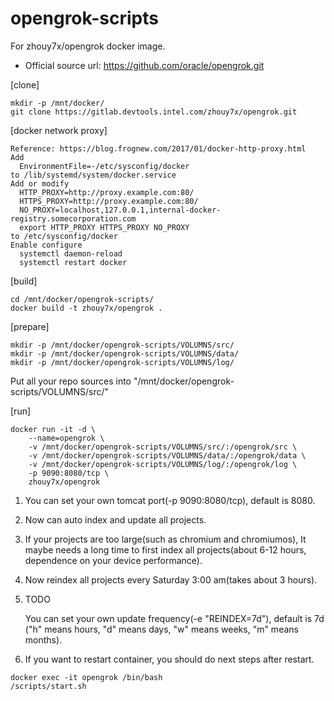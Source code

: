 # opengrok-scripts
For zhouy7x/opengrok docker image. 

* Official source url: https://github.com/oracle/opengrok.git

[clone]
```
mkdir -p /mnt/docker/
git clone https://gitlab.devtools.intel.com/zhouy7x/opengrok.git
```

[docker network proxy]
```
Reference: https://blog.frognew.com/2017/01/docker-http-proxy.html
Add
  EnvironmentFile=-/etc/sysconfig/docker
to /lib/systemd/system/docker.service
Add or modify
  HTTP_PROXY=http://proxy.example.com:80/
  HTTPS_PROXY=http://proxy.example.com:80/
  NO_PROXY=localhost,127.0.0.1,internal-docker-registry.somecorporation.com
  export HTTP_PROXY HTTPS_PROXY NO_PROXY
to /etc/sysconfig/docker
Enable configure
  systemctl daemon-reload
  systemctl restart docker
```
[build]
```
cd /mnt/docker/opengrok-scripts/
docker build -t zhouy7x/opengrok .
```
[prepare]
```
mkdir -p /mnt/docker/opengrok-scripts/VOLUMNS/src/
mkdir -p /mnt/docker/opengrok-scripts/VOLUMNS/data/
mkdir -p /mnt/docker/opengrok-scripts/VOLUMNS/log/
```
Put all your repo sources into "/mnt/docker/opengrok-scripts/VOLUMNS/src/"

[run]
```
docker run -it -d \
	--name=opengrok \
	-v /mnt/docker/opengrok-scripts/VOLUMNS/src/:/opengrok/src \
	-v /mnt/docker/opengrok-scripts/VOLUMNS/data/:/opengrok/data \
	-v /mnt/docker/opengrok-scripts/VOLUMNS/log/:/opengrok/log \
	-p 9090:8080/tcp \
	zhouy7x/opengrok
```
1. You can set your own tomcat port(-p 9090:8080/tcp), default is 8080.
2. Now can auto index and update all projects.
3. If your projects are too large(such as chromium and chromiumos), It maybe needs
a long time to first index all projects(about 6-12 hours, dependence on your device performance).
4. Now reindex all projects every Saturday 3:00 am(takes about 3 hours).
5. TODO

    You can set your own update frequency(-e "REINDEX=7d"), default is 7d
    ("h" means hours, "d" means days, "w" means weeks, "m" means months).
6. If you want to restart container, you should do next steps after restart.
```
docker exec -it opengrok /bin/bash
/scripts/start.sh
```